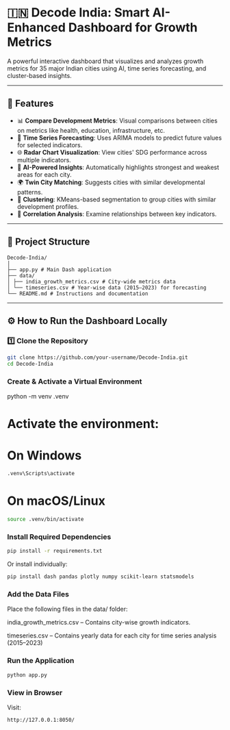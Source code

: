 # 🇮🇳 Decode India: Smart AI-Enhanced Dashboard for Growth Metrics

A powerful interactive dashboard that visualizes and analyzes growth metrics for 35 major Indian cities using AI, time series forecasting, and cluster-based insights.

---

## 🚀 Features

- 📊 **Compare Development Metrics**: Visual comparisons between cities on metrics like health, education, infrastructure, etc.
- 🔁 **Time Series Forecasting**: Uses ARIMA models to predict future values for selected indicators.
- 🌐 **Radar Chart Visualization**: View cities' SDG performance across multiple indicators.
- 🧠 **AI-Powered Insights**: Automatically highlights strongest and weakest areas for each city.
- 🌍 **Twin City Matching**: Suggests cities with similar developmental patterns.
- 🎯 **Clustering**: KMeans-based segmentation to group cities with similar development profiles.
- 🧮 **Correlation Analysis**: Examine relationships between key indicators.

---

## 📁 Project Structure
```
Decode-India/
│
├── app.py # Main Dash application
├── data/
│ ├── india_growth_metrics.csv # City-wide metrics data
│ └── timeseries.csv # Year-wise data (2015–2023) for forecasting
└── README.md # Instructions and documentation
```

---

## ⚙️ How to Run the Dashboard Locally

### 1️⃣ Clone the Repository

```bash
git clone https://github.com/your-username/Decode-India.git
cd Decode-India
```
### Create & Activate a Virtual Environment
python -m venv .venv
# Activate the environment:
# On Windows
```bash
.venv\Scripts\activate
```
# On macOS/Linux
```bash
source .venv/bin/activate
```
### Install Required Dependencies
```bash
pip install -r requirements.txt
```
Or install individually:
```bash
pip install dash pandas plotly numpy scikit-learn statsmodels
```
### Add the Data Files
Place the following files in the data/ folder:

india_growth_metrics.csv – Contains city-wise growth indicators.

timeseries.csv – Contains yearly data for each city for time series analysis (2015–2023)

### Run the Application
```bash
python app.py
```

### View in Browser
Visit: 

```bash
http://127.0.0.1:8050/
```
